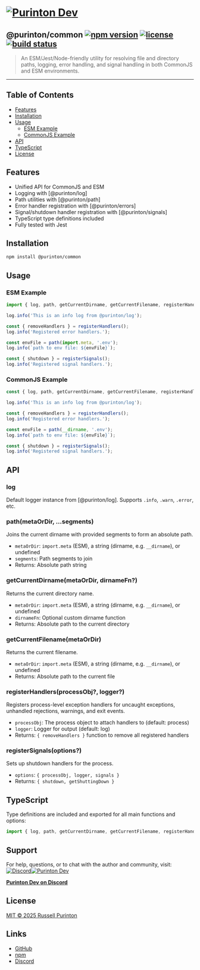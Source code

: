 # [![Purinton Dev](https://purinton.us/logos/brand.png)](https://discord.gg/QSBxQnX7PF)

## @purinton/common [![npm version](https://img.shields.io/npm/v/@purinton/common.svg)](https://www.npmjs.com/package/@purinton/common) [![license](https://img.shields.io/github/license/purinton/common.svg)](LICENSE) [![build status](https://github.com/purinton/common/actions/workflows/nodejs.yml/badge.svg)](https://github.com/purinton/common/actions)

> An ESM/Jest/Node-friendly utility for resolving file and directory paths, logging, error handling, and signal handling in both CommonJS and ESM environments.

---

## Table of Contents

- [Features](#features)
- [Installation](#installation)
- [Usage](#usage)
  - [ESM Example](#esm-example)
  - [CommonJS Example](#commonjs-example)
- [API](#api)
- [TypeScript](#typescript)
- [License](#license)

## Features

- Unified API for CommonJS and ESM
- Logging with [@purinton/log]
- Path utilities with [@purinton/path]
- Error handler registration with [@purinton/errors]
- Signal/shutdown handler registration with [@purinton/signals]
- TypeScript type definitions included
- Fully tested with Jest

## Installation

```bash
npm install @purinton/common
```

## Usage

### ESM Example

```js
import { log, path, getCurrentDirname, getCurrentFilename, registerHandlers, registerSignals } from '@purinton/common';

log.info('This is an info log from @purinton/log');

const { removeHandlers } = registerHandlers();
log.info('Registered error handlers.');

const envFile = path(import.meta, '.env');
log.info(`path to env file: ${envFile}`);

const { shutdown } = registerSignals();
log.info('Registered signal handlers.');
```

### CommonJS Example

```js
const { log, path, getCurrentDirname, getCurrentFilename, registerHandlers, registerSignals } = require('@purinton/common');

log.info('This is an info log from @purinton/log');

const { removeHandlers } = registerHandlers();
log.info('Registered error handlers.');

const envFile = path(__dirname, '.env');
log.info(`path to env file: ${envFile}`);

const { shutdown } = registerSignals();
log.info('Registered signal handlers.');
```

## API

### log

Default logger instance from [@purinton/log]. Supports `.info`, `.warn`, `.error`, etc.

### path(metaOrDir, ...segments)

Joins the current dirname with provided segments to form an absolute path.

- `metaOrDir`: `import.meta` (ESM), a string (dirname, e.g. `__dirname`), or undefined
- `segments`: Path segments to join
- Returns: Absolute path string

### getCurrentDirname(metaOrDir, dirnameFn?)

Returns the current directory name.

- `metaOrDir`: `import.meta` (ESM), a string (dirname, e.g. `__dirname`), or undefined
- `dirnameFn`: Optional custom dirname function
- Returns: Absolute path to the current directory

### getCurrentFilename(metaOrDir)

Returns the current filename.

- `metaOrDir`: `import.meta` (ESM), a string (dirname, e.g. `__dirname`), or undefined
- Returns: Absolute path to the current file

### registerHandlers(processObj?, logger?)

Registers process-level exception handlers for uncaught exceptions, unhandled rejections, warnings, and exit events.

- `processObj`: The process object to attach handlers to (default: process)
- `logger`: Logger for output (default: log)
- Returns: `{ removeHandlers }` function to remove all registered handlers

### registerSignals(options?)

Sets up shutdown handlers for the process.

- `options`: `{ processObj, logger, signals }`
- Returns: `{ shutdown, getShuttingDown }`

## TypeScript

Type definitions are included and exported for all main functions and options:

```ts
import { log, path, getCurrentDirname, getCurrentFilename, registerHandlers, registerSignals, RegisterSignalsOptions } from '@purinton/common';
```

## Support

For help, questions, or to chat with the author and community, visit:
[![Discord](https://purinton.us/logos/discord_96.png)](https://discord.gg/QSBxQnX7PF)[![Purinton Dev](https://purinton.us/logos/purinton_96.png)](https://discord.gg/QSBxQnX7PF)

**[Purinton Dev on Discord](https://discord.gg/QSBxQnX7PF)**

## License

[MIT © 2025 Russell Purinton](LICENSE)

## Links

- [GitHub](https://github.com/purinton/common)
- [npm](https://www.npmjs.com/package/@purinton/common)
- [Discord](https://discord.gg/QSBxQnX7PF)
